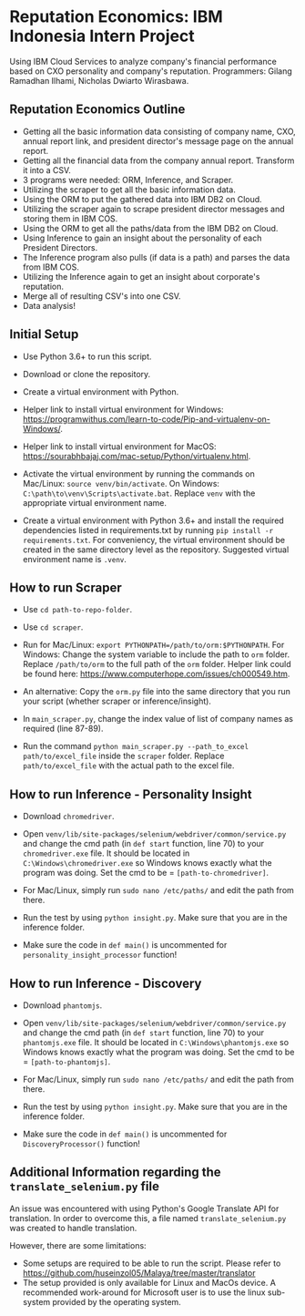 # Reputation Economics: IBM Indonesia Intern Project
Using IBM Cloud Services to analyze company's financial performance based on CXO personality and company's reputation.
Programmers: Gilang Ramadhan Ilhami, Nicholas Dwiarto Wirasbawa.

## Reputation Economics Outline
- Getting all the basic information data consisting of company name, CXO, annual report link, and president director's message page on the annual report.
- Getting all the financial data from the company annual report. Transform it into a CSV.
- 3 programs were needed: ORM, Inference, and Scraper.
- Utilizing the scraper to get all the basic information data.
- Using the ORM to put the gathered data into IBM DB2 on Cloud.
- Utilizing the scraper again to scrape president director messages and storing them in IBM COS.
- Using the ORM to get all the paths/data from the IBM DB2 on Cloud.
- Using Inference to gain an insight about the personality of each President Directors.
- The Inference program also pulls (if data is a path) and parses the data from IBM COS.
- Utilizing the Inference again to get an insight about corporate's reputation.
- Merge all of resulting CSV's into one CSV.
- Data analysis!

## Initial Setup
- Use Python 3.6+ to run this script.

- Download or clone the repository.

- Create a virtual environment with Python. 

- Helper link to install virtual environment for Windows: https://programwithus.com/learn-to-code/Pip-and-virtualenv-on-Windows/.

- Helper link to install virtual environment for MacOS: https://sourabhbajaj.com/mac-setup/Python/virtualenv.html.

- Activate the virtual environment by running the commands on Mac/Linux: `source venv/bin/activate`. On Windows: `C:\path\to\venv\Scripts\activate.bat`. Replace `venv` with the appropriate virtual environment name.

- Create a virtual environment with Python 3.6+ and install the required dependencies listed in requirements.txt by running  `pip install -r requirements.txt`. For conveniency, the virtual environment should be created in the same directory level as the repository. Suggested virtual environment name is `.venv`.

## How to run Scraper
- Use `cd path-to-repo-folder`.

- Use `cd scraper`.

- Run for Mac/Linux: `export PYTHONPATH=/path/to/orm:$PYTHONPATH`. For Windows: Change the system variable to include the path to `orm` folder. Replace `/path/to/orm` to the full path of the `orm` folder. Helper link could be found here: https://www.computerhope.com/issues/ch000549.htm.

- An alternative: Copy the `orm.py` file into the same directory that you run your script (whether scraper or inference/insight).

- In `main_scraper.py`, change the index value of list of company names as required (line 87-89).

- Run the command `python main_scraper.py --path_to_excel path/to/excel_file` inside the `scraper` folder. Replace `path/to/excel_file` with the actual path to the excel file. 

## How to run Inference - Personality Insight
- Download `chromedriver`.

- Open `venv/lib/site-packages/selenium/webdriver/common/service.py` and change the cmd path (in `def start` function, line 70) to your `chromedriver.exe` file. It should be located in `C:\Windows\chromedriver.exe` so Windows knows exactly what the program was doing. Set the cmd to be = `[path-to-chromedriver]`.

- For Mac/Linux, simply run `sudo nano /etc/paths/` and edit the path from there.

- Run the test by using `python insight.py`. Make sure that you are in the inference folder.

- Make sure the code in `def main()` is uncommented for `personality_insight_processor` function!

## How to run Inference - Discovery
- Download `phantomjs`.

- Open `venv/lib/site-packages/selenium/webdriver/common/service.py` and change the cmd path (in `def start` function, line 70) to your `phantomjs.exe` file. It should be located in `C:\Windows\phantomjs.exe` so Windows knows exactly what the program was doing. Set the cmd to be = `[path-to-phantomjs]`.

- For Mac/Linux, simply run `sudo nano /etc/paths/` and edit the path from there.

- Run the test by using `python insight.py`. Make sure that you are in the inference folder.

- Make sure the code in `def main()` is uncommented for `DiscoveryProcessor()` function!

## Additional Information regarding the `translate_selenium.py` file
An issue was encountered with using Python's Google Translate API for translation. In order to overcome this, a file named `translate_selenium.py` was created to handle translation. 

However, there are some limitations:
- Some setups are required to be able to run the script. Please refer to https://github.com/huseinzol05/Malaya/tree/master/translator
- The setup provided is only available for Linux and MacOs device. A recommended work-around for Microsoft user is to use the linux sub-system provided by the operating system.
